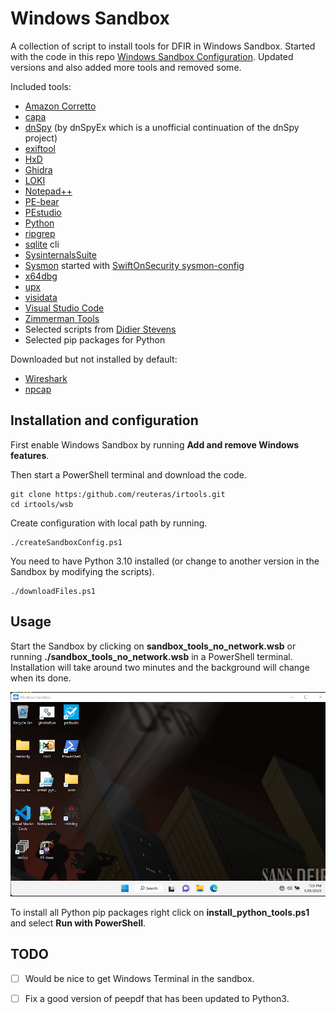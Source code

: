 # Windows Sandbox

A collection of script to install tools for DFIR in Windows Sandbox. Started with the code in this repo [Windows Sandbox Configuration][wsc]. Updated versions and also added more tools and removed some. 

Included tools:

- [Amazon Corretto][amc]
- [capa][cap]
- [dnSpy][dns] (by dnSpyEx which is a unofficial continuation of the dnSpy project)
- [exiftool][ext]
- [HxD][hxd]
- [Ghidra][ghi]
- [LOKI][lok]
- [Notepad++][not]
- [PE-bear][peb]
- [PEstudio][pes]
- [Python][pyt]
- [ripgrep][rip]
- [sqlite][sql] cli
- [SysinternalsSuite][syi]
- [Sysmon][sym] started with [SwiftOnSecurity sysmon-config][sws]
- [x64dbg][xdb]
- [upx][upx]
- [visidata][vis]
- [Visual Studio Code][vsc]
- [Zimmerman Tools][zim]
- Selected scripts from [Didier Stevens][dis]
- Selected pip packages for Python

Downloaded but not installed by default:

- [Wireshark][wis]
- [npcap][npc]

## Installation and configuration

First enable Windows Sandbox by running **Add and remove Windows features**.

Then start a PowerShell terminal and download the code.

	git clone https:/github.com/reuteras/irtools.git
	cd irtools/wsb

Create configuration with local path by running.

	./createSandboxConfig.ps1

You need to have Python 3.10 installed (or change to another version in the Sandbox by modifying the scripts).

	./downloadFiles.ps1

## Usage

Start the Sandbox by clicking on **sandbox_tools_no_network.wsb** or running **./sandbox_tools_no_network.wsb** in a PowerShell terminal. Installation will take around two minutes and the background will change when its done.

![Screen when installation is done](./resources/images/screen.png)

To install all Python pip packages right click on **install_python_tools.ps1** and select **Run with PowerShell**.

## TODO

- [ ] Would be nice to get Windows Terminal in the sandbox.
- [ ] Fix a good version of peepdf that has been updated to Python3.

  [amc]: https://docs.aws.amazon.com/corretto/
  [cap]: https://github.com/mandiant/capa
  [dis]: https://github.com/DidierStevens/DidierStevensSuite
  [dns]: https://github.com/dnSpyEx/dnSpy
  [ext]: https://exiftool.org/
  [hxd]: https://mh-nexus.de/
  [ghi]: https://github.com/NationalSecurityAgency/ghidra
  [lok]: https://github.com/Neo23x0/Loki
  [not]: https://notepad-plus-plus.org/
  [npc]: https://npcap.com/
  [peb]: https://github.com/hasherezade/pe-bear
  [pes]: https://www.winitor.com/
  [pyt]: https://python.org/
  [rip]: https://github.com/BurntSushi/ripgrep
  [sql]: https://sqlite.org/
  [sws]: https://github.com/SwiftOnSecurity/sysmon-config
  [syi]: https://learn.microsoft.com/en-us/sysinternals/
  [sym]: https://learn.microsoft.com/en-us/sysinternals/downloads/sysmon
  [upx]: https://github.com/upx/upx
  [vis]: https://www.visidata.org/
  [vsc]: https://code.visualstudio.com/
  [wis]: https://wireshark.org/
  [wsc]: https://github.com/firefart/sandbox
  [xdb]: https://x64dbg.com/
  [zim]: https://github.com/EricZimmerman

